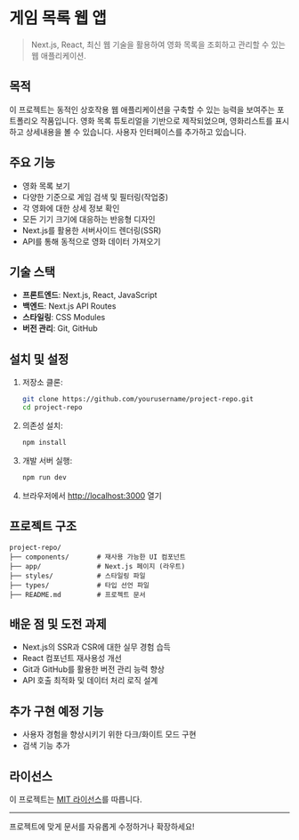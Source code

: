 # **게임 목록 웹 앱**

> Next.js, React, 최신 웹 기술을 활용하여 영화 목록을 조회하고 관리할 수 있는 웹 애플리케이션.

## **목적**

이 프로젝트는 동적인 상호작용 웹 애플리케이션을 구축할 수 있는 능력을 보여주는 포트폴리오 작품입니다. 영화 목록 튜토리얼을 기반으로 제작되었으며, 영화리스트를 표시하고 상세내용을 볼 수 있습니다.
사용자 인터페이스를 추가하고 있습니다.

## **주요 기능**

- 영화 목록 보기
- 다양한 기준으로 게임 검색 및 필터링(작업중)
- 각 영화에 대한 상세 정보 확인
- 모든 기기 크기에 대응하는 반응형 디자인
- Next.js를 활용한 서버사이드 렌더링(SSR)
- API를 통해 동적으로 영화 데이터 가져오기

## **기술 스택**

- **프론트엔드**: Next.js, React, JavaScript
- **백엔드**: Next.js API Routes
- **스타일링**: CSS Modules
- **버전 관리**: Git, GitHub

## **설치 및 설정**

1. 저장소 클론:
   ```bash
   git clone https://github.com/yourusername/project-repo.git
   cd project-repo
   ```

2. 의존성 설치:
   ```bash
   npm install
   ```

3. 개발 서버 실행:
   ```bash
   npm run dev
   ```

4. 브라우저에서 [http://localhost:3000](http://localhost:3000) 열기

## **프로젝트 구조**

```
project-repo/
├── components/       # 재사용 가능한 UI 컴포넌트
├── app/              # Next.js 페이지 (라우트)
├── styles/           # 스타일링 파일
├── types/            # 타입 선언 파일
├── README.md         # 프로젝트 문서
```

## **배운 점 및 도전 과제**

- Next.js의 SSR과 CSR에 대한 실무 경험 습득
- React 컴포넌트 재사용성 개선
- Git과 GitHub를 활용한 버전 관리 능력 향상
- API 호출 최적화 및 데이터 처리 로직 설계

## **추가 구현 예정 기능**

- 사용자 경험을 향상시키기 위한 다크/화이트 모드 구현
- 검색 기능 추가

## **라이선스**

이 프로젝트는 [MIT 라이선스](LICENSE)를 따릅니다.

---

프로젝트에 맞게 문서를 자유롭게 수정하거나 확장하세요!

